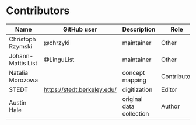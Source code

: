 # Contributors

Name               | GitHub user | Description | Role
---                | ---         | --- | ---
Christoph Rzymski  | @chrzyki    | maintainer | Other
Johann-Mattis List | @LinguList  | maintainer | Other
Natalia Morozowa   |             | concept mapping | Contributor
STEDT 	           |  https://stedt.berkeley.edu/           | digitization | Editor
Austin Hale | | original data collection | Author
